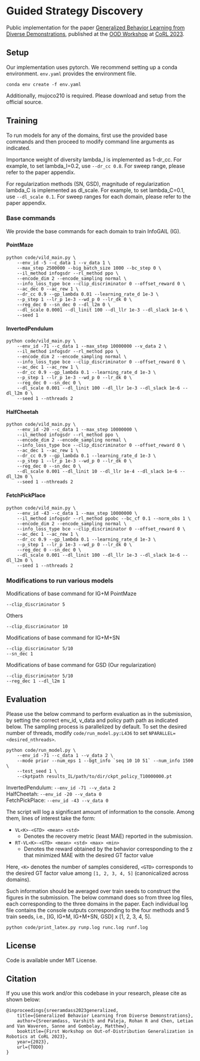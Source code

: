 # Guided Strategy Discovery

Public implementation for the paper [Generalized Behavior Learning from Diverse Demonstrations](https://openreview.net/pdf?id=5uEkcZZCnk), published at the [OOD Workshop](https://sites.google.com/stanford.edu/corl2023ood/home?authuser=0) at [CoRL 2023](https://www.corl2023.org/).

## Setup

Our implementation uses pytorch. We recommend setting up a conda environment. `env.yaml` provides the environment file.

```
conda env create -f env.yaml
```

Additionally, mujoco210 is required. Please download and setup from the official source.

## Training

To run models for any of the domains, first use the provided base commands and then proceed to modify command line arguments as indicated.

Importance weight of diversity lambda_I is implemented as 1-dr_cc. For example, to set lambda_I=0.2, use `--dr_cc 0.8`. For sweep range, please refer to the paper appendix.

For regularization methods (SN, GSD), magnitude of regularization lambda_C is implemented as dl_scale. For example, to set lambda_C=0.1, use `--dl_scale 0.1`. For sweep ranges for each domain, please refer to the paper appendix.

### Base commands

We provide the base commands for each domain to train InfoGAIL (IG).

#### PointMaze
```
python code/vild_main.py \
    --env_id -5 --c_data 1 --v_data 1 \
    --max_step 2500000 --big_batch_size 1000 --bc_step 0 \
    --il_method infogsdr --rl_method ppo \
    --encode_dim 2 --encode_sampling normal \
    --info_loss_type bce --clip_discriminator 0 --offset_reward 0 \
    --ac_dec 0 --ac_rew 1 \
    --dr_cc 0.9 --gp_lambda 0.01 --learning_rate_d 1e-3 \
    --p_step 1 --lr_p 1e-3 --wd_p 0 --lr_dk 0 \
    --reg_dec 0 --sn_dec 0 --dl_l2m 0 \
    --dl_scale 0.0001 --dl_linit 100 --dl_llr 1e-3 --dl_slack 1e-6 \
    --seed 1
```

#### InvertedPendulum
```
python code/vild_main.py \
    --env_id -71 --c_data 1 --max_step 10000000 --v_data 2 \
    --il_method infogsdr --rl_method ppo \
    --encode_dim 2 --encode_sampling normal \
    --info_loss_type bce --clip_discriminator 0 --offset_reward 0 \
    --ac_dec 1 --ac_rew 1 \
    --dr_cc 0.9 --gp_lambda 0.1 --learning_rate_d 1e-3 \
    --p_step 1 --lr_p 1e-3 --wd_p 0 --lr_dk 0 \
    --reg_dec 0 --sn_dec 0 \
    --dl_scale 0.001 --dl_linit 100 --dl_llr 1e-3 --dl_slack 1e-6 --dl_l2m 0 \
    --seed 1 --nthreads 2
```

#### HalfCheetah
```
python code/vild_main.py \
    --env_id -20 --c_data 1 --max_step 10000000 \
    --il_method infogsdr --rl_method ppo \
    --encode_dim 2 --encode_sampling normal \
    --info_loss_type bce --clip_discriminator 0 --offset_reward 0 \
    --ac_dec 1 --ac_rew 1 \
    --dr_cc 0.9 --gp_lambda 0.1 --learning_rate_d 1e-3 \
    --p_step 1 --lr_p 1e-3 --wd_p 0 --lr_dk 0 \
    --reg_dec 0 --sn_dec 0 \
    --dl_scale 0.001 --dl_linit 10 --dl_llr 1e-4 --dl_slack 1e-6 --dl_l2m 0 \
    --seed 1 --nthreads 2
```

#### FetchPickPlace
```
python code/vild_main.py \
    --env_id -43 --c_data 1 --max_step 10000000 \
    --il_method infogsdr --rl_method ppobc --bc_cf 0.1 --norm_obs 1 \
    --encode_dim 2 --encode_sampling normal \
    --info_loss_type bce --clip_discriminator 0 --offset_reward 0 \
    --ac_dec 1 --ac_rew 1 \
    --dr_cc 0.9 --gp_lambda 0.1 --learning_rate_d 1e-3 \
    --p_step 1 --lr_p 1e-3 --wd_p 0 --lr_dk 0 \
    --reg_dec 0 --sn_dec 0 \
    --dl_scale 0.001 --dl_linit 100 --dl_llr 1e-3 --dl_slack 1e-6 --dl_l2m 0 \
    --seed 1 --nthreads 2
```

### Modifications to run various models

Modifications of base command for IG+M
PointMaze
```
--clip_discriminator 5
```
Others
```
--clip_discriminator 10
```

Modifications of base command for IG+M+SN
```
--clip_discriminator 5/10
--sn_dec 1
```

Modifications of base command for GSD (Our regularization)
```
--clip_discriminator 5/10
--reg_dec 1 --dl_l2m 1
```

## Evaluation

Please use the below command to perform evaluation as in the submission, by setting the correct env_id, v_data and policy path path as indicated below. The sampling process is parallelized by default. To set the desired number of threads, modify `code/run_model.py:L436` to set
`NPARALLEL=<desired_nthreads>`.

```
python code/run_model.py \
    --env_id -71 --c_data 1 --v_data 2 \
    --mode prior --num_eps 1 --bgt_info `seq 10 10 51` --num_info 1500 \
    --test_seed 1 \
    --ckptpath results_IL/path/to/dir/ckpt_policy_T10000000.pt
```
InvertedPendulum: `--env_id -71 --v_data 2`  
HalfCheetah: `--env_id -20 --v_data 0`  
FetchPickPlace: `--env_id -43 --v_data 0`  

The script will log a significant amount of information to the console. Among them, lines of interest take the form:
- `VL<K>-<GTD> <mean> <std>`
    - Denotes the recovery metric (least MAE) reported in the submission.
- `RT-VL<K>-<GTD> <mean> <std> <max> <min>`
    - Denotes the reward obtained by the behavior corresponding to the z that minimized MAE with the desired GT factor value

Here, `<K>` denotes the number of samples considered, `<GTD>` corresponds to the desired GT factor value among `[1, 2, 3, 4, 5]` (canonicalized across domains).

Such information should be averaged over train seeds to construct the figures in the submission. The below command does so from three log files, each corresponding to the three domains in the paper. Each individual log file contains the console outputs corresponding to the four methods and 5 train seeds, i.e., [IG, IG+M, IG+M+SN, GSD] x [1, 2, 3, 4, 5].

`python code/print_latex.py runp.log runc.log runf.log`

## License
Code is available under MIT License.

## Citation
If you use this work and/or this codebase in your research, please cite as shown below:

```
@inproceedings{sreeramdass2023generalized,
    title={Generalized Behavior Learning from Diverse Demonstrations},
    author={Sreeramdass, Varshith and Paleja, Rohan R and Chen, Letian and Van Waveren, Sanne and Gombolay, Matthew},
    booktitle={First Workshop on Out-of-Distribution Generalization in Robotics at CoRL 2023},
    year={2023},
    url={TODO}
}
```
